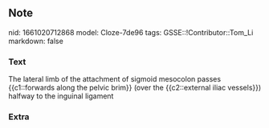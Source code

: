 ## Note
nid: 1661020712868
model: Cloze-7de96
tags: GSSE::!Contributor::Tom_Li
markdown: false

### Text
<div>
  The lateral limb of the attachment of sigmoid mesocolon passes
  {{c1::forwards along the pelvic brim}} (over the {{c2::external
  iliac vessels}}) halfway to the inguinal ligament
</div>

### Extra


